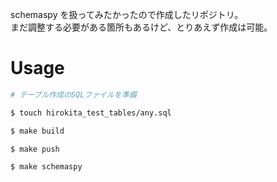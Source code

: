 schemaspy を扱ってみたかったので作成したリポジトリ。  
まだ調整する必要がある箇所もあるけど、とりあえず作成は可能。

# Usage

```sh
# テーブル作成のSQLファイルを準備

$ touch hirokita_test_tables/any.sql

$ make build

$ make push

$ make schemaspy
```
